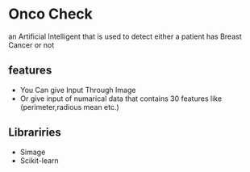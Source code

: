 
# Onco Check 
an Artificial Intelligent that is used to detect either a patient has Breast Cancer or not

## features
- You Can give Input Through Image
- Or give input of numarical  data that contains 30 features like (perimeter,radious mean etc.)

## Librariries
- Simage
- Scikit-learn
